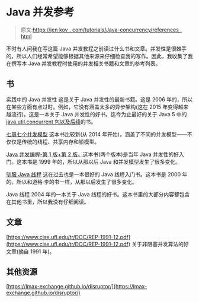 # Java 并发参考

> 原文:[https://jen kov . com/tutorials/Java-concurrency/references . html](https://jenkov.com/tutorials/java-concurrency/references.html)

不时有人问我在写这篇 Java 并发教程之前读过什么书和文章。并发性是很棘手的，所以人们经常希望能够根据其他来源来仔细检查我的写作。因此，我收集了我在撰写本 Java 并发教程时使用的并发相关书籍和文章的参考列表。

## 书

实践中的 Java 并发性
这是关于 Java 并发性的最新书籍。这是 2006 年的，所以在某些方面有点过时。例如，它没有涵盖太多的异步架构(这在 2015 年变得越来越流行)。这是一本关于 Java 并发性的好书。迄今为止最好的关于 Java 5 中的 [java.util.concurrent 包以及后续](/java-util-concurrent/index.html)的书。

[七周七个并发模型](http://www.amazon.com/Seven-Concurrency-Models-Weeks-Programmers/dp/1937785653/)
这本书比较新(从 2014 年开始)，涵盖了不同的并发模型——不仅仅是传统的线程、共享内存和锁模型。

[Java 并发编程-第 1 版+第 2 版。](http://www.amazon.com/Concurrent-Programming-Java%C2%99-Principles-Pattern/dp/0201310090/)这本书(两个版本)是当年 Java 并发性的好入门。这本书是 1999 年的，所以从那以后 Java 和并发模型发生了很多变化。

[驯服 Java 线程](http://www.amazon.com/Taming-Java-Threads-Allen-Holub/dp/1893115100/)
这在过去也是一本很好的 Java 线程入门书。这本书是 2000 年的，所以和道格·李的书一样，从那以后发生了很多变化。

Java 线程
2004 年的一本关于 Java 线程的好书。这本书里的大部分内容都包含在其他书里，所以我没有仔细阅读。

## 文章

[https://www.cise.ufl.edu/tr/DOC/REP-1991-12.pdf](https://www.cise.ufl.edu/tr/DOC/REP-1991-12.pdf)
关于非阻塞并发算法的好文章(摘自 1991 年)。

## 其他资源

[https://lmax-exchange.github.io/disruptor/](https://lmax-exchange.github.io/disruptor/)